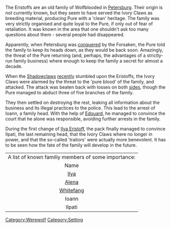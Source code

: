 The Eristoffs are an old family of Wolfblooded in
[Petersburg](Petersburg "wikilink"). Their origin is not currently
known, but they seem to have served the Ivory Claws as breeding
material, producing Pure with a 'clean' heritage. The family was very
strictly organised and quite loyal to the Pure, if only out of fear of
retaliation. It was known in the area that one shouldn't ask too many
questions about them - several people had disappeared.

Apparently, when Petersburg was
[conquered](The_Legend_of_the_Lodge_of_Enlightened "wikilink") by the
Forsaken, the Pure told the family to keep its heads down, as they would
be back soon. Amazingly, the threat of the Pure returning (and, perhaps,
the advantages of a strictly-run family business) where enough to keep
the family a secret for almost a decade.

When the [Shadowclaws](Shadowclaws "wikilink")
[recently](Breeding_Grounds "wikilink") stumbled upon the Eristoffs, the
Ivory Claws were alarmed by the threat to the 'pure blood' of the
family, and attacked. The attack was beaten back with losses on both
[sides](Die_Amazone "wikilink"), though the Pure managed to abduct three
of five branches of the family.

They then settled on destroying the rest, leaking all information about
the business and its illegal practices to the police. This lead to the
arrest of Ioann, a family head. With the help of
[Edouard](Edouard "wikilink"), he managed to convince the court that he
alone was responsible, avoiding further arrests in the family.

During the first change of [Ilya Eristoff](Ilya_Eristoff "wikilink"),
the pack finally managed to convince Ilpati, the last remaining head,
that the Ivory Claws where no longer in power, and that the so-called
'traitors' were actually more benevolent. It has to be seen how the fate
of the family will develop in the future.

|                                                     |
| :-------------------------------------------------: |
| A list of known familiy members of some importance: |
|                        Name                         |
|          [Ilya](Ilya_Eristoff "wikilink")           |
|         [Alena](Alena_Eristoff "wikilink")          |
|          [Whitefang](Whitefang "wikilink")          |
|                        Ioann                        |
|                       Ilpati                        |

[Category:Werewolf](Category:Werewolf "wikilink")
[Category:Setting](Category:Setting "wikilink")